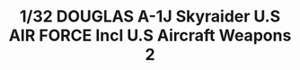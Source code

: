 ---
layout: product
title: "1/32 DOUGLAS A-1J Skyraider U.S AIR FORCE Incl U.S Aircraft Weapons 2"
price: "24000" 
desc: "Plastična maketa"
img_path: "/assets/img/VOLKSWS16.webp"
brand: "ZOUKEI-MURA"
available: false
special_offer: false
new: false
soon: false
cat: "010000"
subcat: "014100"
subsubcat: "00"
sifra: "VOLKSWS16"
popular: false
---